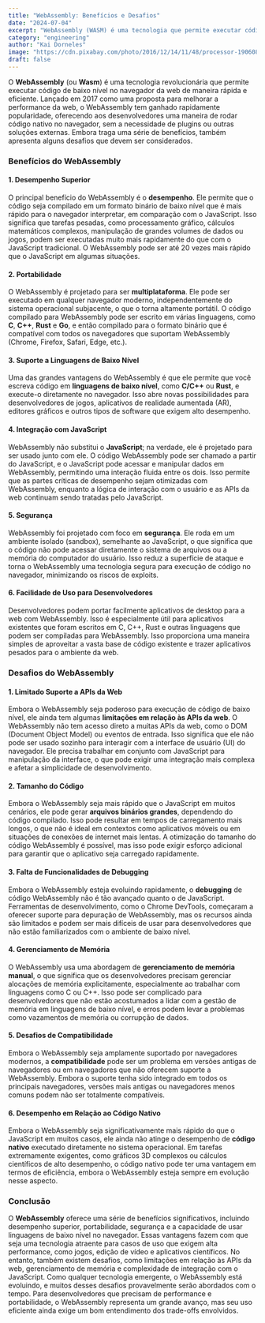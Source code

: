 ```yaml
---
title: "WebAssembly: Benefícios e Desafios"
date: "2024-07-04"
excerpt: "WebAssembly (WASM) é uma tecnologia que permite executar código compilado em navegadores web, oferecendo benefícios como melhor desempenho, segurança e portabilidade, mas também apresenta desafios como complexidade de implementação, limitações de recursos e necessidade de suporte a linguagens de programação."
category: "engineering"
author: "Kai Dorneles"
image: "https://cdn.pixabay.com/photo/2016/12/14/11/48/processor-1906082_1280.jpg"
draft: false
---
```


O **WebAssembly** (ou **Wasm**) é uma tecnologia revolucionária que permite executar código de baixo nível no navegador da web de maneira rápida e eficiente. Lançado em 2017 como uma proposta para melhorar a performance da web, o WebAssembly tem ganhado rapidamente popularidade, oferecendo aos desenvolvedores uma maneira de rodar código nativo no navegador, sem a necessidade de plugins ou outras soluções externas. Embora traga uma série de benefícios, também apresenta alguns desafios que devem ser considerados.

### Benefícios do WebAssembly

#### 1. **Desempenho Superior**
O principal benefício do WebAssembly é o **desempenho**. Ele permite que o código seja compilado em um formato binário de baixo nível que é mais rápido para o navegador interpretar, em comparação com o JavaScript. Isso significa que tarefas pesadas, como processamento gráfico, cálculos matemáticos complexos, manipulação de grandes volumes de dados ou jogos, podem ser executadas muito mais rapidamente do que com o JavaScript tradicional. O WebAssembly pode ser até 20 vezes mais rápido que o JavaScript em algumas situações.

#### 2. **Portabilidade**
O WebAssembly é projetado para ser **multiplataforma**. Ele pode ser executado em qualquer navegador moderno, independentemente do sistema operacional subjacente, o que o torna altamente portátil. O código compilado para WebAssembly pode ser escrito em várias linguagens, como **C**, **C++**, **Rust** e **Go**, e então compilado para o formato binário que é compatível com todos os navegadores que suportam WebAssembly (Chrome, Firefox, Safari, Edge, etc.).

#### 3. **Suporte a Linguagens de Baixo Nível**
Uma das grandes vantagens do WebAssembly é que ele permite que você escreva código em **linguagens de baixo nível**, como **C/C++** ou **Rust**, e execute-o diretamente no navegador. Isso abre novas possibilidades para desenvolvedores de jogos, aplicativos de realidade aumentada (AR), editores gráficos e outros tipos de software que exigem alto desempenho.

#### 4. **Integração com JavaScript**
WebAssembly não substitui o **JavaScript**; na verdade, ele é projetado para ser usado junto com ele. O código WebAssembly pode ser chamado a partir do JavaScript, e o JavaScript pode acessar e manipular dados em WebAssembly, permitindo uma interação fluida entre os dois. Isso permite que as partes críticas de desempenho sejam otimizadas com WebAssembly, enquanto a lógica de interação com o usuário e as APIs da web continuam sendo tratadas pelo JavaScript.

#### 5. **Segurança**
WebAssembly foi projetado com foco em **segurança**. Ele roda em um ambiente isolado (sandbox), semelhante ao JavaScript, o que significa que o código não pode acessar diretamente o sistema de arquivos ou a memória do computador do usuário. Isso reduz a superfície de ataque e torna o WebAssembly uma tecnologia segura para execução de código no navegador, minimizando os riscos de exploits.

#### 6. **Facilidade de Uso para Desenvolvedores**
Desenvolvedores podem portar facilmente aplicativos de desktop para a web com WebAssembly. Isso é especialmente útil para aplicativos existentes que foram escritos em C, C++, Rust e outras linguagens que podem ser compiladas para WebAssembly. Isso proporciona uma maneira simples de aproveitar a vasta base de código existente e trazer aplicativos pesados para o ambiente da web.

### Desafios do WebAssembly

#### 1. **Limitado Suporte a APIs da Web**
Embora o WebAssembly seja poderoso para execução de código de baixo nível, ele ainda tem algumas **limitações em relação às APIs da web**. O WebAssembly não tem acesso direto a muitas APIs da web, como o DOM (Document Object Model) ou eventos de entrada. Isso significa que ele não pode ser usado sozinho para interagir com a interface de usuário (UI) do navegador. Ele precisa trabalhar em conjunto com JavaScript para manipulação da interface, o que pode exigir uma integração mais complexa e afetar a simplicidade de desenvolvimento.

#### 2. **Tamanho do Código**
Embora o WebAssembly seja mais rápido que o JavaScript em muitos cenários, ele pode gerar **arquivos binários grandes**, dependendo do código compilado. Isso pode resultar em tempos de carregamento mais longos, o que não é ideal em contextos como aplicativos móveis ou em situações de conexões de internet mais lentas. A otimização do tamanho do código WebAssembly é possível, mas isso pode exigir esforço adicional para garantir que o aplicativo seja carregado rapidamente.

#### 3. **Falta de Funcionalidades de Debugging**
Embora o WebAssembly esteja evoluindo rapidamente, o **debugging** de código WebAssembly não é tão avançado quanto o de JavaScript. Ferramentas de desenvolvimento, como o Chrome DevTools, começaram a oferecer suporte para depuração de WebAssembly, mas os recursos ainda são limitados e podem ser mais difíceis de usar para desenvolvedores que não estão familiarizados com o ambiente de baixo nível.

#### 4. **Gerenciamento de Memória**
O WebAssembly usa uma abordagem de **gerenciamento de memória manual**, o que significa que os desenvolvedores precisam gerenciar alocações de memória explicitamente, especialmente ao trabalhar com linguagens como C ou C++. Isso pode ser complicado para desenvolvedores que não estão acostumados a lidar com a gestão de memória em linguagens de baixo nível, e erros podem levar a problemas como vazamentos de memória ou corrupção de dados.

#### 5. **Desafios de Compatibilidade**
Embora o WebAssembly seja amplamente suportado por navegadores modernos, a **compatibilidade** pode ser um problema em versões antigas de navegadores ou em navegadores que não oferecem suporte a WebAssembly. Embora o suporte tenha sido integrado em todos os principais navegadores, versões mais antigas ou navegadores menos comuns podem não ser totalmente compatíveis.

#### 6. **Desempenho em Relação ao Código Nativo**
Embora o WebAssembly seja significativamente mais rápido do que o JavaScript em muitos casos, ele ainda não atinge o desempenho de **código nativo** executado diretamente no sistema operacional. Em tarefas extremamente exigentes, como gráficos 3D complexos ou cálculos científicos de alto desempenho, o código nativo pode ter uma vantagem em termos de eficiência, embora o WebAssembly esteja sempre em evolução nesse aspecto.

### Conclusão

O **WebAssembly** oferece uma série de benefícios significativos, incluindo desempenho superior, portabilidade, segurança e a capacidade de usar linguagens de baixo nível no navegador. Essas vantagens fazem com que seja uma tecnologia atraente para casos de uso que exigem alta performance, como jogos, edição de vídeo e aplicativos científicos. No entanto, também existem desafios, como limitações em relação às APIs da web, gerenciamento de memória e complexidade de integração com o JavaScript. Como qualquer tecnologia emergente, o WebAssembly está evoluindo, e muitos desses desafios provavelmente serão abordados com o tempo. Para desenvolvedores que precisam de performance e portabilidade, o WebAssembly representa um grande avanço, mas seu uso eficiente ainda exige um bom entendimento dos trade-offs envolvidos.